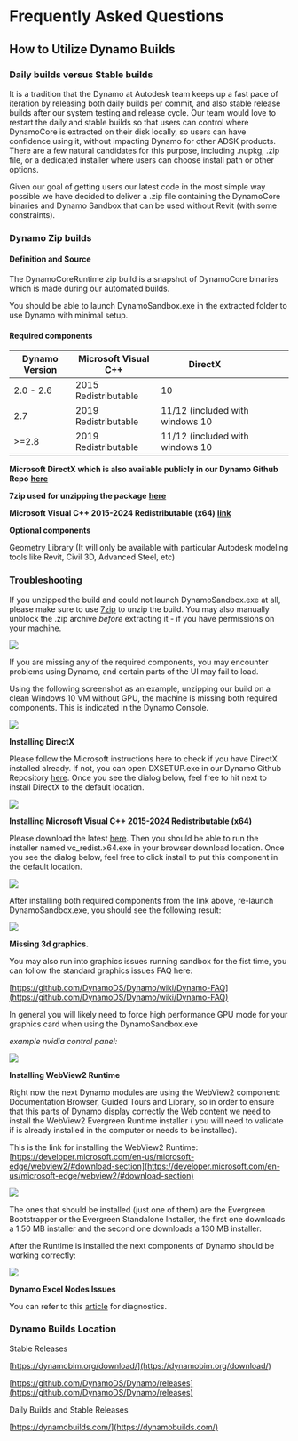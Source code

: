 # Frequently Asked Questions

## How to Utilize Dynamo Builds

### Daily builds versus Stable builds

It is a tradition that the Dynamo at Autodesk team keeps up a fast pace of iteration by releasing both daily builds per commit, and also stable release builds after our system testing and release cycle. Our team would love to restart the daily and stable builds so that users can control where DynamoCore is extracted on their disk locally, so users can have confidence using it, without impacting Dynamo for other ADSK products. There are a few natural candidates for this purpose, including .nupkg, .zip file, or a dedicated installer where users can choose install path or other options.

Given our goal of getting users our latest code in the most simple way possible we have decided to deliver a .zip file containing the DynamoCore binaries and Dynamo Sandbox that can be used without Revit (with some constraints).

### Dynamo Zip builds

#### Definition and Source

The DynamoCoreRuntime zip build is a snapshot of DynamoCore binaries which is made during our automated builds.

You should be able to launch DynamoSandbox.exe in the extracted folder to use Dynamo with minimal setup.

#### Required components

| Dynamo Version | Microsoft Visual C++ | DirectX                         |   |   |   |   |
| -------------- | -------------------- | ------------------------------- | - | - | - | - |
| 2.0 - 2.6      | 2015 Redistributable | 10                              |   |   |   |   |
| 2.7            | 2019 Redistributable | 11/12 (included with windows 10 |   |   |   |   |
| >=2.8          | 2019 Redistributable | 11/12 (included with windows 10 |   |   |   |   |

**Microsoft DirectX which is also available publicly in our Dynamo Github Repo** [**here**](https://github.com/DynamoDS/Dynamo/tree/master/tools/install/Extra/DirectX)

**7zip used for unzipping the package** [**here**](https://www.7-zip.org/download.html)

**Microsoft Visual C++ 2015-2024 Redistributable (x64)** [**link**](https://aka.ms/vs/17/release/vc_redist.x64.exe)

**Optional components**

Geometry Library (It will only be available with particular Autodesk modeling tools like Revit, Civil 3D, Advanced Steel, etc)

### Troubleshooting

If you unzipped the build and could not launch DynamoSandbox.exe at all, please make sure to use [7zip](https://www.7-zip.org/download.html) to unzip the build. You may also manually unblock the .zip archive _before_ extracting it - if you have permissions on your machine.

![](images/a-7/dynamo-builds-1.png)

If you are missing any of the required components, you may encounter problems using Dynamo, and certain parts of the UI may fail to load.

Using the following screenshot as an example, unzipping our build on a clean Windows 10 VM without GPU, the machine is missing both required components. This is indicated in the Dynamo Console.

![](images/a-7/dynamo-builds-2.png)

**Installing DirectX**

Please follow the Microsoft instructions here to check if you have DirectX installed already. If not, you can open DXSETUP.exe in our Dynamo Github Repository [here](https://github.com/DynamoDS/Dynamo/tree/master/tools/install/Extra/DirectX). Once you see the dialog below, feel free to hit next to install DirectX to the default location.

![](images/a-7/dynamo-builds-3.png)

**Installing Microsoft Visual C++ 2015-2024 Redistributable (x64)**

Please download the latest [here](https://aka.ms/vs/17/release/vc_redist.x64.exe). Then you should be able to run the installer named vc\_redist.x64.exe in your browser download location. Once you see the dialog below, feel free to click install to put this component in the default location.

![](images/a-7/dynamo-builds-4.png)

After installing both required components from the link above, re-launch DynamoSandbox.exe, you should see the following result:

![](images/a-7/dynamo-builds-5.png)

**Missing 3d graphics.**

You may also run into graphics issues running sandbox for the fist time, you can follow the standard graphics issues FAQ here:

[https://github.com/DynamoDS/Dynamo/wiki/Dynamo-FAQ](https://github.com/DynamoDS/Dynamo/wiki/Dynamo-FAQ)

In general you will likely need to force high performance GPU mode for your graphics card when using the DynamoSandbox.exe

_example nvidia control panel:_

![](images/a-7/dynamo-builds-6.png)

**Installing WebView2 Runtime**

Right now the next Dynamo modules are using the WebView2 component: Documentation Browser, Guided Tours and Library, so in order to ensure that this parts of Dynamo display correctly the Web content we need to install the WebView2 Evergreen Runtime installer ( you will need to validate if is already installed in the computer or needs to be installed).

This is the link for installing the WebView2 Runtime: [https://developer.microsoft.com/en-us/microsoft-edge/webview2/#download-section](https://developer.microsoft.com/en-us/microsoft-edge/webview2/#download-section)

![](images/a-7/dynamo-builds-7.png)

The ones that should be installed (just one of them) are the Evergreen Bootstrapper or the Evergreen Standalone Installer, the first one downloads a 1.50 MB installer and the second one downloads a 130 MB installer.

After the Runtime is installed the next components of Dynamo should be working correctly:

![](images/a-7/dynamo-builds-8.png)

**Dynamo Excel Nodes Issues**

You can refer to this [article](https://knowledge.autodesk.com/support/revit-products/troubleshooting/caas/sfdcarticles/sfdcarticles/Warning-Data-ImportExcel-operation-failed-Could-not-load-file-or-assembly-Microsoft-Office-Interop-Excel-when-running-the-Dynamo-script-in-Revit.html) for diagnostics.

### Dynamo Builds Location

Stable Releases

[https://dynamobim.org/download/](https://dynamobim.org/download/)

[https://github.com/DynamoDS/Dynamo/releases](https://github.com/DynamoDS/Dynamo/releases)

Daily Builds and Stable Releases

[https://dynamobuilds.com/](https://dynamobuilds.com/)
